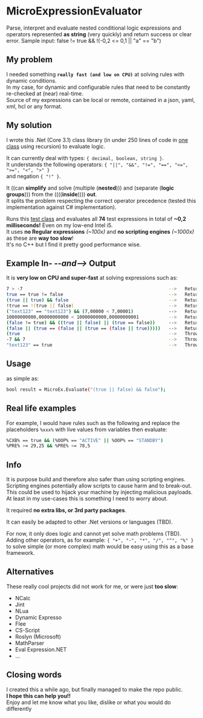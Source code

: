 # MicroExpressionEvaluator
Parse, interpret and evaluate nested conditional logic expressions and operators represented **as string** (very quickly) and return success or clear error. Sample input: false != true && !(-0,2 <= 0,1 || "a" == "b")

## My problem
I needed something **`really fast (and low on CPU)`** at solving rules with dynamic conditions.  
In my case, for dynamic and configurable rules that need to be constantly re-checked at (near) real-time.  
Source of my expressions can be local or remote, contained in a json, yaml, xml, hcl or any format.

## My solution
I wrote this .Net (Core 3.1) class library (in under 250 lines of code in [one class] using recursion) to evaluate logic.  
  
It can currently deal with types: `{ decimal, boolean, string }`.  
It understands the following operators: `{ "||", "&&", "!=", "==", "<=", ">=", "<", ">" }`  
and negation `{ "!" }`.  

It ((can **simplify** and solve (multiple (**nested**))) and (separate (**logic groups**))) from the ((((**inside**)))) **out**.  
It splits the problem respecting the correct operator precedence (tested this implementation against C# implementation).  
  
Runs this [test class] and evaluates all **74** test expressions in total of **~0,2 milliseconds!** Even on my low-end Intel i5.  
It uses **no Regular expressions** *(~100x)* and **no scripting engines** *(~1000x)* as these are **way too slow**!  
It's no C++ but I find it pretty good performance wise.  

## Example **In-** *--and-->* **Output**
It is **very low on CPU and super-fast** at solving expressions such as:
```sh
7 > -7                                                      -->   Returns: true
true == true != false                                       -->   Returns: true
(true || true) && false                                     -->   Returns: false
!true == !(true || false)                                   -->   Returns: true
("text123" == "text123") && (7,00000 < 7,00001)             -->   Returns: true
10000000000,00000000000 < 10000000000,00000000001           -->   Returns: true
(false != true) && ((true || false) || (true == false))     -->   Returns: true
(false || (true == (false || (true == (false || true)))))   -->   Returns: true
(true                                                       -->   Throws (expected) exception: "Invalid input! ) expected."
-7 && 7                                                     -->   Throws (expected) exception: "Invalid input! Operator can only be applied to operands of type 'bool'."
"text123" == true                                           -->   Throws (expected) exception: "Invalid input! Operator can only be applied to operands of type 'bool'."
```

## Usage
as simple as:
```sh
bool result = MicroEx.Evaluate("(true || false) && false");
```

## Real life examples
For example, I would have rules such as the following and replace the placeholders `%xxx%` with live values from variables then evaluate:
```sh
%CXB% == true && (%OOP% == "ACTIVE" || %OOP% == "STANDBY")
%PRE% >= 29,25 && %PRE% <= 78,5
```

## Info
It is purpose build and therefore also safer than using scripting engines. Scripting engines potentially allow scripts to cause harm and to break-out. This could be used to hijack your machine by injecting malicious payloads. At least in my use-cases this is something I need to worry about.  
  
It required **no extra libs, or 3rd party packages**.

It can easily be adapted to other .Net versions or languages (TBD).  
  
For now, it only does logic and cannot yet solve math problems (TBD).  
Adding other operators, as for example: `{ "+", "-", "*", "/", "^", "%" }` to solve simple (or more complex) math would be easy using this as a base framework.

## Alternatives
These really cool projects did not work for me, or were just **too slow**:
-   NCalc
-   Jint
-   NLua
-   Dynamic Expresso
-   Flee
-   CS-Script
-   Roslyn (Microsoft)
-   MathParser
-   Eval Expression.NET
-   ...

## Closing words
I created this a while ago, but finally managed to make the repo public.  
**I hope this can help you!!**  
Enjoy and let me know what you like, dislike or what you would do differently  

   [one class]: <https://github.com/webermania/MicroExpressionEvaluator/blob/master/MicroExpressionEvaluator/MicroEx.cs>
   [test class]: <https://github.com/webermania/MicroExpressionEvaluator/blob/master/TestAndDemo/Program.cs>
